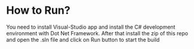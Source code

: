 # How to Run?
You need to install Visual-Studio app and install the C# development environment with Dot Net Framework. After that install the zip of this repo and open the .sln file and click on Run button to start the build
